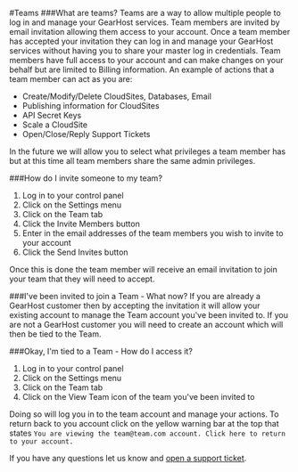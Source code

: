 #Teams
###What are teams?
Teams are a way to allow multiple people to log in and manage your GearHost services. Team members are invited by email invitation allowing them access to your account. Once a team member has accepted your invitation they can log in and manage your GearHost services without having you to share your master log in credentials. Team members have full access to your account and can make changes on your behalf but are limited to Billing information. An example of actions that a team member can act as you are:

* Create/Modify/Delete CloudSites, Databases, Email
* Publishing information for CloudSites
* API Secret Keys
* Scale a CloudSite
* Open/Close/Reply Support Tickets

In the future we will allow you to select what privileges a team member has but at this time all team members share the same admin privileges.

###How do I invite someone to my team?

1. Log in to your control panel
2. Click on the Settings menu
3. Click on the Team tab
4. Click the Invite Members button
5. Enter in the email addresses of the team members you wish to invite to your account
6. Click the Send Invites button

Once this is done the team member will receive an email invitation to join your team that they will need to accept.

###I've been invited to join a Team - What now?
If you are already a GearHost customer then by accepting the invitation it will allow your existing account to manage the Team account you've been invited to. If you are not a GearHost customer you will need to create an account which will then be tied to the Team.

###Okay, I'm tied to a Team - How do I access it?

1. Log in to your control panel
2. Click on the Settings menu
3. Click on the Team tab
4. Click on the View Team icon of the team you've been invited to

Doing so will log you in to the team account and manage your actions. To return back to you account click on the yellow warning bar at the top that states `You are viewing the team@team.com account. Click here to return to your account.`

If you have any questions let us know and [open a support ticket](https://www.gearhost.com/documentation/how-to-open-a-support-ticket).